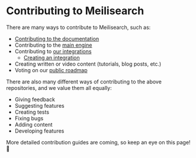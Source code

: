 # Contributing to Meilisearch

There are many ways to contribute to Meilisearch, such as:

- [Contributing to the documentation](/learn/contributing/contributing_to_docs.md)
- Contributing to the [main engine](https://github.com/meilisearch/meilisearch/blob/main/CONTRIBUTING.md)
- Contributing to [our integrations](https://github.com/meilisearch/integration-guides)
  - [Creating an integration](https://github.com/meilisearch/integration-guides/blob/main/resources/build-integration.md)
- Creating written or video content (tutorials, blog posts, etc.)
- Voting on our [public roadmap](https://roadmap.meilisearch.com/tabs/5-ideas)

There are also many different ways of contributing to the above repositories, and we value them all equally:

- Giving feedback
- Suggesting features
- Creating tests
- Fixing bugs
- Adding content
- Developing features

More detailed contribution guides are coming, so keep an eye on this page! 👀

